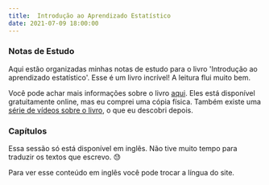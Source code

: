 ```yaml
---
title:  Introdução ao Aprendizado Estatístico
date: 2021-07-09 18:00:00
---
```


### Notas de Estudo 

Aqui estão organizadas minhas notas de estudo para o livro 'Introdução ao aprendizado estatístico'.
Esse é um livro incrível! A leitura flui muito bem.

Você pode achar mais informações sobre o livro [aqui](https://www.statlearning.com/). Eles está disponível gratuitamente online, mas eu comprei uma cópia física.
Também existe uma [série de vídeos sobre o livro](https://www.statlearning.com/online-course), o que eu descobri depois.

### Capítulos

Essa sessão só está disponível em inglês. Não tive muito tempo para traduzir os
textos que escrevo. :sweat:

Para ver esse conteúdo em inglês você pode trocar a língua do site.

